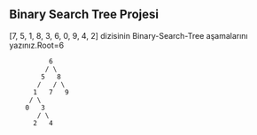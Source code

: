 ## Binary Search Tree Projesi

[7, 5, 1, 8, 3, 6, 0, 9, 4, 2] dizisinin Binary-Search-Tree aşamalarını yazınız.Root=6

```
          6
         / \
        5   8
       /   / \  
      1   7   9
     / \   
    0   3 
       / \
      2   4         
```